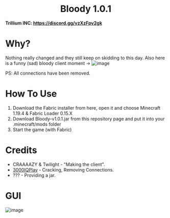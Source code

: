 <h1 align="center">Bloody 1.0.1</h1>

**Trillium INC: https://discord.gg/vzXzFpv2gk**

# Why?
Nothing really changed and they still keep on skidding to this day. Also here is a funny (sad) bloody client moment -> ![image](https://media.discordapp.net/attachments/1196115644593209415/1209213773240336404/GQ2Gk1H.png?ex=65e61b15&is=65d3a615&hm=562dc7cf6b50eb6b65417f46076af33e2194e9e51951a836781e3e58281a4ad8&=&format=webp&quality=lossless&width=1920&height=189)

PS: All connections have been removed.

[3000IQPlayA]: https://github.com/3000IQPlay

# How To Use
1. Download the Fabric installer from here, open it and choose Minecraft 1.19.4 & Fabric Loader 0.15.X
2. Download Bloody-v1.0.1.jar from this repository page and put it into your .minecraft/mods folder
3. Start the game (with Fabric)

# Credits
- CRAAAAZY & Twilight - "Making the client".
- [3000IQPlay][3000IQPlayA] - Cracking, Removing Connections.
- ??? - Providing a jar.

# GUI

![image](https://media.discordapp.net/attachments/1003219031635001414/1209215028293668975/DtTdQ1U.png?ex=65e61c40&is=65d3a740&hm=6ad8da8a4e18399d0e18efc3f0eebba37375433edf9156c69c16bff357c74861&=&format=webp&quality=lossless&width=825&height=463)
